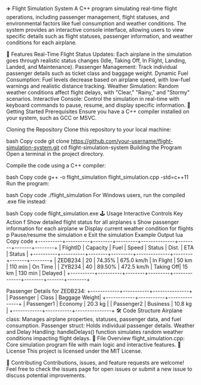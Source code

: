 ✈️ Flight Simulation System
A C++ program simulating real-time flight operations, including passenger management, flight statuses, and environmental factors like fuel consumption and weather conditions. The system provides an interactive console interface, allowing users to view specific details such as flight statuses, passenger information, and weather conditions for each airplane.

🌟 Features
Real-Time Flight Status Updates: Each airplane in the simulation goes through realistic status changes (Idle, Taking Off, In Flight, Landing, Landed, and Maintenance).
Passenger Management: Track individual passenger details such as ticket class and baggage weight.
Dynamic Fuel Consumption: Fuel levels decrease based on airplane speed, with low-fuel warnings and realistic distance tracking.
Weather Simulation: Random weather conditions affect flight delays, with "Clear," "Rainy," and "Stormy" scenarios.
Interactive Console: Control the simulation in real-time with keyboard commands to pause, resume, and display specific information.
🚀 Getting Started
Prerequisites
Ensure you have a C++ compiler installed on your system, such as GCC or MSVC.

Cloning the Repository
Clone this repository to your local machine:

bash
Copy code
git clone https://github.com/your-username/flight-simulation-system.git
cd flight-simulation-system
Building the Program
Open a terminal in the project directory.

Compile the code using a C++ compiler:

bash
Copy code
g++ -o flight_simulation flight_simulation.cpp -std=c++11
Run the program:

bash
Copy code
./flight_simulation
For Windows users, run the compiled .exe file instead:

bash
Copy code
flight_simulation.exe
🕹️ Usage
Interactive Controls
Key	Action
f	Show detailed flight status for all airplanes
s	Show passenger information for each airplane
w	Display current weather condition for flights
p	Pause/resume the simulation
e	Exit the simulation
Example Output
lua
Copy code
+----------+----------+--------+---------+--------------+--------+-------+--------+
| FlightID | Capacity | Fuel   | Speed   | Status       | Dist.  | ETA   | Status |
+----------+----------+--------+---------+--------------+--------+-------+--------+
| ZEDB234  | 20       | 74.35% | 675.0 km/h | In Flight | 50 km | 110 min | On Time |
| ZYB234   | 40       | 89.50% | 472.5 km/h | Taking Off| 15 km | 130 min | Delayed |
+----------+----------+--------+---------+--------------+--------+-------+--------+

Passenger Details for ZEDB234:
+------------+-----------+---------------+
| Passenger  | Class     | Baggage Weight|
+------------+-----------+---------------+
| Passenger1 | Economy   | 20.3 kg       |
| Passenger2 | Business  | 10.8 kg       |
+------------+-----------+---------------+
🛠️ Code Structure
Airplane class: Manages airplane properties, statuses, passenger data, and fuel consumption.
Passenger struct: Holds individual passenger details.
Weather and Delay Handling: handleDelays() function simulates random weather conditions impacting flight delays.
📂 File Overview
flight_simulation.cpp: Core simulation program file with main logic and interactive features.
📜 License
This project is licensed under the MIT License.

🤝 Contributing
Contributions, issues, and feature requests are welcome! Feel free to check the issues page for open issues or submit a new issue to discuss potential improvements.
